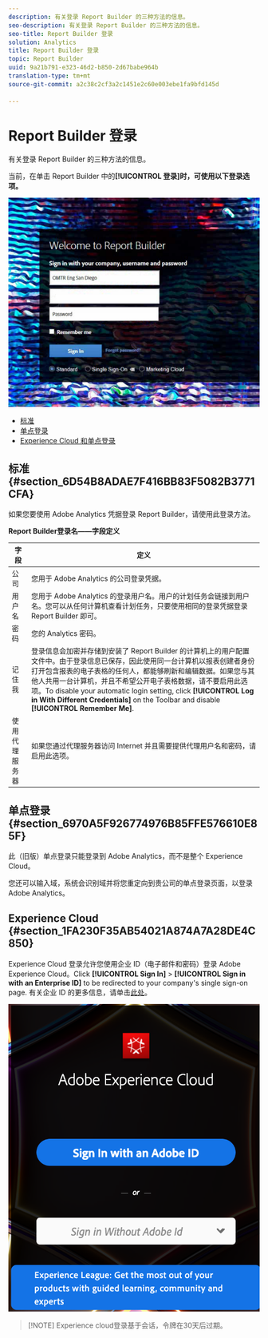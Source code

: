 ```yaml
---
description: 有关登录 Report Builder 的三种方法的信息。
seo-description: 有关登录 Report Builder 的三种方法的信息。
seo-title: Report Builder 登录
solution: Analytics
title: Report Builder 登录
topic: Report Builder
uuid: 9a21b791-e323-46d2-b850-2d67babe964b
translation-type: tm+mt
source-git-commit: a2c38c2cf3a2c1451e2c60e003ebe1fa9bfd145d

---
```



# Report Builder 登录

有关登录 Report Builder 的三种方法的信息。

当前，在单击 Report Builder 中的&#x200B;**[!UICONTROL 登录]时，可使用以下登录选项。**

![](assets/login_screen.png)

* [标准](../../../analyze/report-builder/setup/login.md#section_6D54B8ADAE7F416BB83F5082B3771CFA)
* [单点登录](../../../analyze/report-builder/setup/login.md#section_6970A5F926774976B85FFE576610E85F)
* [Experience Cloud 和单点登录](../../../analyze/report-builder/setup/login.md#section_1FA230F35AB54021A874A7A28DE4C850)

## 标准 {#section_6D54B8ADAE7F416BB83F5082B3771CFA}

如果您要使用 Adobe Analytics 凭据登录 Report Builder，请使用此登录方法。

**Report Builder登录名——字段定义**

| 字段 | 定义 |
|--- |--- |
| 公司 | 您用于 Adobe Analytics 的公司登录凭据。 |
| 用户名 | 您用于 Adobe Analytics 的登录用户名。用户的计划任务会链接到用户名。您可以从任何计算机查看计划任务，只要使用相同的登录凭据登录 Report Builder 即可。 |
| 密码 | 您的 Analytics 密码。 |
| 记住我 | 登录信息会加密并存储到安装了 Report Builder 的计算机上的用户配置文件中。由于登录信息已保存，因此使用同一台计算机以报表创建者身份打开包含报表的电子表格的任何人，都能够刷新和编辑数据。如果您与其他人共用一台计算机，并且不希望公开电子表格数据，请不要启用此选项。To disable your automatic login setting, click **[!UICONTROL Log in With Different Credentials]** on the Toolbar and disable **[!UICONTROL Remember Me]**. |
| 使用代理服务器 | 如果您通过代理服务器访问 Internet 并且需要提供代理用户名和密码，请启用此选项。 |

## 单点登录 {#section_6970A5F926774976B85FFE576610E85F}

此（旧版）单点登录只能登录到 Adobe Analytics，而不是整个 Experience Cloud。

您还可以输入域，系统会识别域并将您重定向到贵公司的单点登录页面，以登录 Adobe Analytics。

## Experience Cloud {#section_1FA230F35AB54021A874A7A28DE4C850}

Experience Cloud 登录允许您使用企业 ID（电子邮件和密码）登录 Adobe Experience Cloud。Click **[!UICONTROL Sign In]** &gt; **[!UICONTROL Sign in with an Enterprise ID]** to be redirected to your company's single sign-on page. 有关企业 ID 的更多信息，请单击[此处](https://helpx.adobe.com/enterprise/kb/enterprise-id-faq.html#whatis)。

![](assets/adobe_id_login.png)

> [!NOTE] Experience cloud登录基于会话，令牌在30天后过期。

